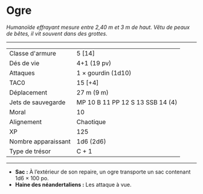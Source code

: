 # Ogre


*Humanoïde effrayant mesure entre 2,40 m et 3 m de haut. Vêtu de peaux
de bêtes, il vit souvent dans des grottes.*

-----

|                     |                                  |
| ------------------- | -------------------------------- |
| Classe d'armure     | 5 \[14\]                         |
| Dés de vie          | 4+1 (19 pv)                      |
| Attaques            | 1 × gourdin (1d10)               |
| TAC0                | 15 \[+4\]                        |
| Déplacement         | 27 m (9 m)                       |
| Jets de sauvegarde  | MP 10 B 11 PP 12 S 13 SSB 14 (4) |
| Moral               | 10                               |
| Alignement          | Chaotique                        |
| XP                  | 125                              |
| Nombre apparaissant | 1d6 (2d6)                        |
| Type de trésor      | C + 1                            |

-----

  - **Sac :** À l’extérieur de son repaire, un ogre transporte un sac
    contenant 1d6 × 100 po.
  - **Haine des néandertaliens :** Les attaque à vue.